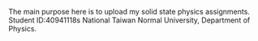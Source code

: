 The main purpose here is to upload my solid state physics assignments. 
Student ID:40941118s
National Taiwan Normal University, Department of Physics.
